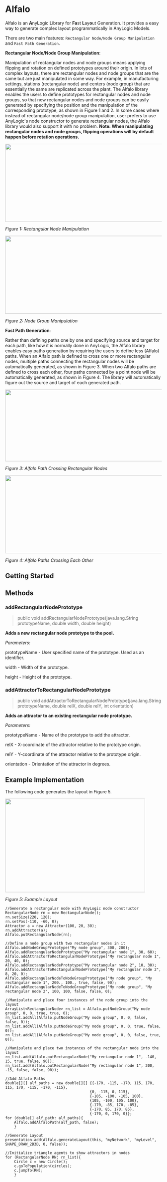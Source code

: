 # Alfalo
Alfalo is an **A**ny**L**ogic Library for **Fa**st **L**ay**o**ut Generation. It provides a easy way to generate complex layout programmatically in AnyLogic Models. 

There are two main features: `Rectangular Node/Node Group Manipulation` and `Fast Path Generation`.

**Rectangular Node/Node Group Manipulation**:

Manipulation of rectangular nodes and node groups means applying flipping and rotation on defined prototypes around their origin. In lots of complex layouts, there are rectangular nodes and node groups that are the same but are just manipulated in some way. For example, in manufacturing settings, stations (rectangular node) and centers (node group) that are essentially the same are replicated across the plant. The Alfalo library enables the users to define prototypes for rectangular nodes and node groups, so that new rectangular nodes and node groups can be easily generated by specifying the position and the manipulation of the corresponding prototype, as shown in Figure 1 and 2. In some cases where instead of rectangular node/node group manipulation, user prefers to use AnyLogic's node constructor to generate rectangular nodes, the Alfalo library would also support it with no problem. **Note: When manipulating rectangular nodes and node groups, flipping operations will by default happen before rotation operations.**

<img src="https://github.com/m1ng2e/Alfalo/assets/62451645/dc666560-db1d-44e9-8c20-6581a0ce94be" width="600" height="250">

*Figure 1: Rectangular Node Manipulation*

<img src="https://github.com/m1ng2e/Alfalo/assets/62451645/f3e631c6-2a5b-40b6-b0f4-ac8cd2f60e67" width="600" height="250">

*Figure 2: Node Group Manipulation*

**Fast Path Generation**:

Rather than defining paths one by one and specifying source and target for each path, like how it is normally done in AnyLogic, the Alfalo library enables easy paths generation by requiring the users to define less (Alfalo) paths. When an Alfalo path is defined to cross one or more rectangular nodes, multiple paths connecting the rectangular nodes will be automatically generated, as shown in Figure 3. When two Alfalo paths are defined to cross each other, four paths connected by a point node will be automatically generated, as shown in Figure 4. The library will automatically figure out the source and target of each generated path.

<img src="https://github.com/m1ng2e/Alfalo/assets/62451645/4c7f804d-045d-40be-b33e-04c63face41e" width="700" height="230">

*Figure 3: Alfalo Path Crossing Rectangular Nodes*

<img src="https://github.com/m1ng2e/Alfalo/assets/62451645/895da81c-bd45-4a7a-b84d-30ea51efe576" width="600" height="250">

*Figure 4: Alfalo Paths Crossing Each Other*

## Getting Started

## Methods

### addRectangularNodePrototype
> public void addRectangularNodePrototype​(java.lang.String prototypeName, double width, double height)

**Adds a new rectangular node prototype to the pool.**

*Parameters:*

prototypeName - User specified name of the prototype. Used as an identifier.

width - Width of the prototype.

height - Height of the prototype.

### addAttractorToRectangularNodePrototype

> public void addAttractorToRectangularNodePrototype​(java.lang.String prototypeName, double relX, double relY, int orientation)

**Adds an attractor to an existing rectangular node prototype.**

*Parameters:*

prototypeName - Name of the prototype to add the attractor.

relX - X-coordinate of the attractor relative to the prototype origin.

relY - Y-coordinate of the attractor relative to the prototype origin.

orientation - Orientation of the attractor in degrees.

## Example Implementation

The following code generates the layout in Figure 5.

<img src="https://github.com/m1ng2e/Alfalo/assets/62451645/81716939-5e5e-420c-8d9c-67d783fddb0c" width="450" height="300">

*Figure 5: Example Layout*

```
//Generate a rectangular node with AnyLogic node constructor
RectangularNode rn = new RectangularNode();
rn.setSize(220, 120);
rn.setPos(-110, -60, 0);
Attractor a = new Attractor(100, 20, 30);
rn.addAttractor(a);
Alfalo.putRectangularNode(rn);

//Define a node group with two rectangular nodes in it
Alfalo.addNodeGroupPrototype("My node group", 300, 200);
Alfalo.addRectangularNodePrototype("My rectangular node 1", 30, 60);
Alfalo.addAttractorToRectangularNodePrototype("My rectangular node 1", 20, 40, 0);
Alfalo.addRectangularNodePrototype("My rectangular node 2", 10, 30);
Alfalo.addAttractorToRectangularNodePrototype("My rectangular node 2", 8, 20, 0);
Alfalo.addRectangularNodeToNodeGroupPrototype("My node group", "My rectangular node 1", 200., 100., true, false, 90);
Alfalo.addRectangularNodeToNodeGroupPrototype("My node group", "My rectangular node 2", 100, 100, false, false, 0);

//Manipulate and place four instances of the node group into the layout
ArrayList<RectangularNode> rn_list = Alfalo.putNodeGroup("My node group", 0, 0, true, true, 0);
rn_list.addAll(Alfalo.putNodeGroup("My node group", 0, 0, false, false, 0));
rn_list.addAll(Alfalo.putNodeGroup("My node group", 0, 0, true, false, 0));
rn_list.addAll(Alfalo.putNodeGroup("My node group", 0, 0, false, true, 0));

//Manipulate and place two instances of the rectangular node into the layout
rn_list.add(Alfalo.putRectangularNode("My rectangular node 1", -140, 15, true, false, 90));
rn_list.add(Alfalo.putRectangularNode("My rectangular node 1", 200, -15, false, false, 90));

//Add Alfalo Paths
double[][] alf_paths = new double[][] {{-170, -115, -170, 115, 170, 115, 170, -115, -170, -115},
                                      {0, -115, 0, 115},
                                      {-105, -100, -105, 100},
                                      {105, -100, 105, 100},
                                      {-170, -85, 170, -85},
                                      {-170, 85, 170, 85},
                                      {-170, 0, 170, 0}};
for (double[] alf_path: alf_paths){
	Alfalo.addAlfaloPath(alf_path, false);
	}
	
//Generate Layout
presentation.add(Alfalo.generateLayout(this, "myNetwork", "myLevel", SHAPE_DRAW_2D3D, 0, false));

//Initialize triangle agents to show attractors in nodes
for (RectangularNode RN: rn_list){
	Circle c = new Circle();
	c.goToPopulation(circles);
	c.jumpTo(RN);
	}
```



